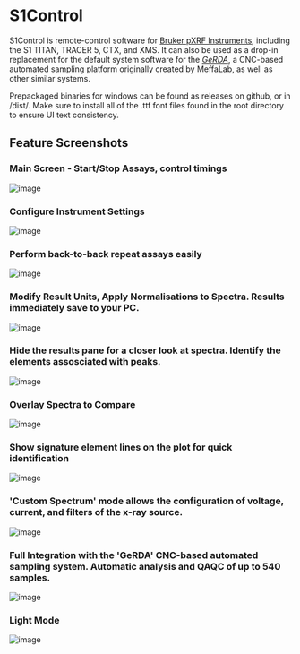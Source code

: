 
# S1Control
S1Control is remote-control software for [Bruker pXRF Instruments](https://www.bruker.com/en/products-and-solutions/elemental-analyzers/handheld-xrf-spectrometers.html), including the S1 TITAN, TRACER 5, CTX, and XMS.
It can also be used as a drop-in replacement for the default system software for the [*GeRDA*](https://meffalab.com/gerda/), a CNC-based automated sampling platform originally created by MeffaLab, as well as other similar systems.

Prepackaged binaries for windows can be found as releases on github, or in /dist/. Make sure to install all of the .ttf font files found in the root directory to ensure UI text consistency.

## Feature Screenshots
### Main Screen - Start/Stop Assays, control timings
![image](https://github.com/zebhall/S1Control/assets/81948605/85556477-d2ec-451d-9018-8509b6a553ea)
### Configure Instrument Settings
![image](https://github.com/zebhall/S1Control/assets/81948605/d67c18ce-8a53-4a94-9819-8d680d404f0c)
### Perform back-to-back repeat assays easily
![image](https://github.com/zebhall/S1Control/assets/81948605/7f681805-7f1f-4f4b-95cc-aba27173c48a)
### Modify Result Units, Apply Normalisations to Spectra. Results immediately save to your PC.
![image](https://github.com/zebhall/S1Control/assets/81948605/167a00d4-3064-4a3c-ae24-316489aa405d)
### Hide the results pane for a closer look at spectra. Identify the elements assosciated with peaks.
![image](https://github.com/zebhall/S1Control/assets/81948605/b2f02c1e-ada4-4a65-8280-1b5262384764)
### Overlay Spectra to Compare
![image](https://github.com/zebhall/S1Control/assets/81948605/291baea8-8346-4b3e-9a17-86402dbfa007)
### Show signature element lines on the plot for quick identification
![image](https://github.com/zebhall/S1Control/assets/81948605/e88e1ce7-755a-43ff-8a21-988b57eb69ef)
### 'Custom Spectrum' mode allows the configuration of voltage, current, and filters of the x-ray source.
![image](https://github.com/zebhall/S1Control/assets/81948605/03627a22-fe75-4d5f-87d9-909510abed01)
### Full Integration with the 'GeRDA' CNC-based automated sampling system. Automatic analysis and QAQC of up to 540 samples.
![image](https://github.com/zebhall/S1Control/assets/81948605/5db34045-84d1-48c2-a38c-275442f980b9)
### Light Mode
![image](https://github.com/zebhall/S1Control/assets/81948605/fecc578a-ab45-4da6-a35b-f72dd1f45c69)


